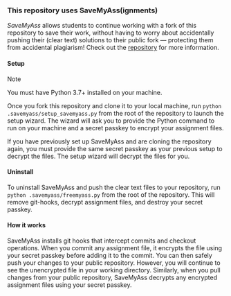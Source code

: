 ### This repository uses SaveMyAss(ignments)

*SaveMyAss* allows students to continue working with a fork of this repository to save their work, without having to worry about accidentally pushing their (clear text) solutions to their public fork &mdash; protecting them from accidental plagiarism! Check out the [repository](https://github.com/mrigankpawagi/SaveMyAss) for more information.

#### Setup

> [!NOTE]
> You must have Python 3.7+ installed on your machine.

Once you fork this repository and clone it to your local machine, run `python .savemyass/setup_savemyass.py` from the root of the repository to launch the setup wizard. The wizard will ask you to provide the Python command to run on your machine and a secret passkey to encrypt your assignment files.

If you have previously set up SaveMyAss and are cloning the repository again, you must provide the same secret passkey as your previous setup to decrypt the files. The setup wizard will decrypt the files for you.

#### Uninstall

To uninstall SaveMyAss and push the clear text files to your repository, run `python .savemyass/freemyass.py` from the root of the repository. This will remove git-hooks, decrypt assignment files, and destroy your secret passkey.

#### How it works

SaveMyAss installs git hooks that intercept commits and checkout operations. When you commit any assignment file, it encrypts the file using your secret passkey before adding it to the commit. You can then safely push your changes to your public repository. However, you will continue to see the unencrypted file in your working directory. Similarly, when you pull changes from your public repository, SaveMyAss decrypts any encrypted assignment files using your secret passkey.
